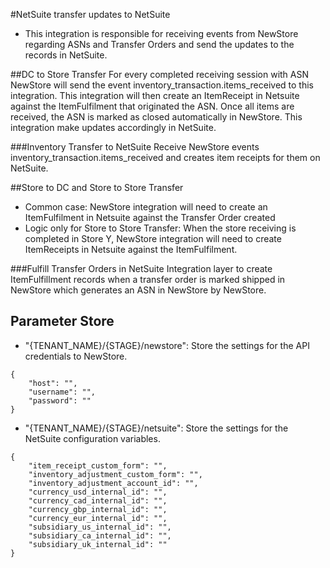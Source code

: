 #NetSuite transfer updates to NetSuite
- This integration is responsible for receiving events from NewStore regarding ASNs and Transfer Orders and send the updates to the records in NetSuite.

##DC to Store Transfer
For every completed receiving session with ASN NewStore will send the event inventory_transaction.items_received to this integration. This integration will then create an ItemReceipt in Netsuite against the ItemFulfilment that originated the ASN. Once all items are received, the ASN is marked as closed automatically in NewStore. This integration make updates accordingly in NetSuite.

###Inventory Transfer to NetSuite
Receive NewStore events inventory_transaction.items_received and creates item receipts for them on NetSuite.

##Store to DC and Store to Store Transfer
- Common case: NewStore integration will need to create an ItemFulfilment in Netsuite against the Transfer Order created
- Logic only for Store to Store Transfer: When the store receiving is completed in Store Y, NewStore integration will need to create ItemReceipts in Netsuite against the ItemFulfilment.

###Fulfill Transfer Orders in NetSuite
Integration layer to create ItemFulfillment records when a transfer order is marked shipped in NewStore which generates an ASN in NewStore by NewStore.

## Parameter Store
- "{TENANT_NAME}/{STAGE}/newstore": Store the settings for the API credentials to NewStore.
```
{
    "host": "",
    "username": "",
    "password": ""
}
```
- "{TENANT_NAME}/{STAGE}/netsuite": Store the settings for the NetSuite configuration variables.
```
{
    "item_receipt_custom_form": "",
    "inventory_adjustment_custom_form": "",
    "inventory_adjustment_account_id": "",
    "currency_usd_internal_id": "",
    "currency_cad_internal_id": "",
    "currency_gbp_internal_id": "",
    "currency_eur_internal_id": "",
    "subsidiary_us_internal_id": "",
    "subsidiary_ca_internal_id": "",
    "subsidiary_uk_internal_id": ""
}
```

